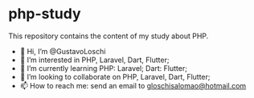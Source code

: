 # php-study
This repository contains the content of my study about PHP.

- 👋 Hi, I’m @GustavoLoschi
- 👀 I’m interested in PHP, Laravel, Dart, Flutter;
- 🌱 I’m currently learning PHP: Laravel; Dart: Flutter;
- 💞️ I’m looking to collaborate on PHP, Laravel, Dart, Flutter;
- 📫 How to reach me: send an email to gloschisalomao@hotmail.com
